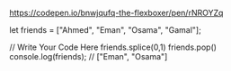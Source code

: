 https://codepen.io/bnwjqufq-the-flexboxer/pen/rNROYZq


let friends = ["Ahmed", "Eman", "Osama", "Gamal"];

// Write Your Code Here
friends.splice(0,1)
friends.pop()
console.log(friends); // ["Eman", "Osama"]

